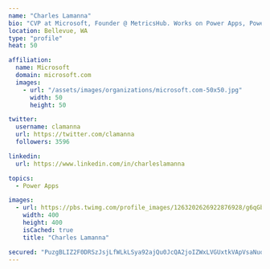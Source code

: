```yaml
---
name: "Charles Lamanna"
bio: "CVP at Microsoft, Founder @ MetricsHub. Works on Power Apps, Power Automate, Power Virtual Agent, Common Data Service and Dynamics 365."
location: Bellevue, WA
type: "profile"
heat: 50

affiliation:
  name: Microsoft
  domain: microsoft.com
  images:
    - url: "/assets/images/organizations/microsoft.com-50x50.jpg"
      width: 50
      height: 50

twitter:
  username: clamanna
  url: https://twitter.com/clamanna
  followers: 3596

linkedin:
  url: https://www.linkedin.com/in/charleslamanna

topics:
  - Power Apps

images:
  - url: https://pbs.twimg.com/profile_images/1263202626922876928/g6qGbHZ-_400x400.jpg
    width: 400
    height: 400
    isCached: true
    title: "Charles Lamanna"

secured: "PuzgBLIZ2F0DRSzJsjLfWLkLSya92ajQu0JcQA2joIZWxLVGUxtkVApVsaNuoJbqsf8YWMHaWLkZ+ryCsBT7p9VRNk09sBnfBV73uJNAiTK9crj1PjtwfrkgWkQwwgqvZAeyUQFrIF61ufkVuu7b8enlWABmpXpyrn69VwM8aeyc/fgFvEczC1c8narQxUjCADSam1+e7j8wZAdUtW1KLj2lXyyQHussOxK00HB4vWhqW/ydhn8XwIxVs+FWmg1HXpb2NrYz+R3xIbhiFmr6DVVgTf4/MhbtjMfGuh3vtKIVDOhfn5n3tC9qh/nANg0UBSO/wXvceu7X+fmfh82w2YVY/JF5Bzh2/OmqOxXLSLLhtcDuRmEaVJxfXsUFSE+KFCZpNTul9toei9ziFtfgWdz1ZAJjYXXNg+pB4pvDttc=;xLLbmQT3plvgReWE/o6hHg=="
---
```


